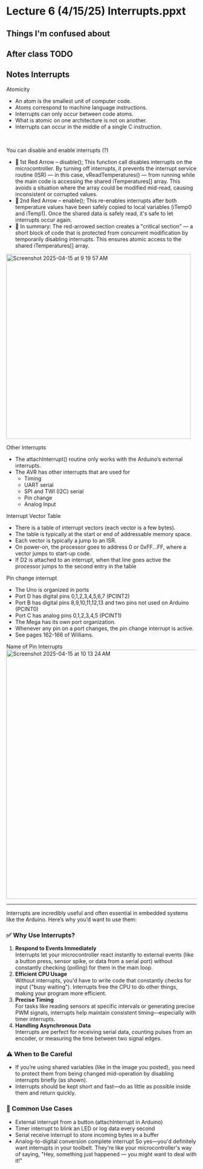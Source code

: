 # Lecture 6 (4/15/25) Interrupts.ppxt

## Things I'm confused about 

## After class TODO

## Notes Interrupts 

Atomicity
- An atom is the smallest unit of computer code.
- Atoms correspond to machine language instructions.
- Interrupts can only occur between code atoms.
- What is atomic on one architecture is not on another.
- Interrupts can occur in the middle of a single C instruction.
<br/>

You can disable and enable interrupts (?) 
- 🔴 1st Red Arrow – disable();
This function call disables interrupts on the microcontroller. By turning off interrupts, it prevents the interrupt service routine (ISR) — in this case, vReadTemperatures() — from running while the main code is accessing the shared iTemperatures[] array. This avoids a situation where the array could be modified mid-read, causing inconsistent or corrupted values.
- 🔴 2nd Red Arrow – enable();
This re-enables interrupts after both temperature values have been safely copied to local variables (iTemp0 and iTemp1). Once the shared data is safely read, it's safe to let interrupts occur again.
- 🧠 In summary:
The red-arrowed section creates a "critical section" — a short block of code that is protected from concurrent modification by temporarily disabling interrupts. This ensures atomic access to the shared iTemperatures[] array.
<img width="488" alt="Screenshot 2025-04-15 at 9 19 57 AM" src="https://github.com/user-attachments/assets/0b941266-ef4b-4171-8e98-1c9e0b6aa2e5" />

Other Interrupts 
- The attachInterrupt() routine only works with the Arduino’s external interrupts.
- The AVR has other interrupts that are used for 
  - Timing
  - UART serial
  - SPI and TWI (I2C) serial
  - Pin change
  - Analog Input

Interrupt Vector Table
- There is a table of interrupt vectors (each vector is a few bytes).
- The table is typically at the start or end of addressable memory space.
- Each vector is typically a jump to an ISR.
- On power-on, the processor goes to address 0 or 0xFF...FF, where a vector jumps to start-up code.
- If D2 is attached to an interrupt, when that line goes active the processor jumps to the second entry in the table

Pin change interrupt
- The Uno is organized in ports
- Port D has digital pins 0,1,2,3,4,5,6,7  (PCINT2)
- Port B has digital pins 8,9,10,11,12,13 and two pins not used on Arduino  (PCINT0)
- Port C has analog pins 0,1,2,3,4,5 (PCINT1)
- The Mega has its own port organization.
- Whenever any pin on a port changes, the pin change interrupt is active.
- See pages 162-166 of Williams.

Name of Pin Interrupts <br/>
<img width="658" alt="Screenshot 2025-04-15 at 10 13 24 AM" src="https://github.com/user-attachments/assets/a3a8545c-c88a-4f7c-a6b9-e69968bb7f73" />





---
Interrupts are incredibly useful and often essential in embedded systems like the Arduino. Here’s why you’d want to use them:
### ✅ Why Use Interrupts?
1. **Respond to Events Immediately**  
   Interrupts let your microcontroller react instantly to external events (like a button press, sensor spike, or data from a serial port) without constantly checking (polling) for them in the main loop.
2. **Efficient CPU Usage**  
   Without interrupts, you'd have to write code that constantly checks for input ("busy waiting"). Interrupts free the CPU to do other things, making your program more efficient.
3. **Precise Timing**  
   For tasks like reading sensors at specific intervals or generating precise PWM signals, interrupts help maintain consistent timing—especially with timer interrupts.
4. **Handling Asynchronous Data**  
   Interrupts are perfect for receiving serial data, counting pulses from an encoder, or measuring the time between two signal edges.
   
### ⚠️ When to Be Careful
- If you’re using shared variables (like in the image you posted), you need to protect them from being changed mid-operation by disabling interrupts briefly (as shown).
- Interrupts should be kept short and fast—do as little as possible inside them and return quickly.

### 🔧 Common Use Cases
- External interrupt from a button (attachInterrupt in Arduino)
- Timer interrupt to blink an LED or log data every second
- Serial receive interrupt to store incoming bytes in a buffer
- Analog-to-digital conversion complete interrupt
So yes—you'd definitely want interrupts in your toolbelt. They're like your microcontroller's way of saying, "Hey, something just happened — you might want to deal with it!"


